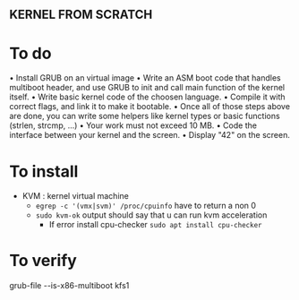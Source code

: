 ## KERNEL FROM SCRATCH

# To do

• Install GRUB on an virtual image
• Write an ASM boot code that handles multiboot header, and use GRUB to init and
call main function of the kernel itself.
• Write basic kernel code of the choosen language.
• Compile it with correct flags, and link it to make it bootable.
• Once all of those steps above are done, you can write some helpers like kernel types
or basic functions (strlen, strcmp, ...)
• Your work must not exceed 10 MB.
• Code the interface between your kernel and the screen.
• Display "42" on the screen.

# To install 

- KVM : kernel virtual machine 
    - `egrep -c '(vmx|svm)' /proc/cpuinfo` have to return a non 0 
    - `sudo kvm-ok` output should say that u can run kvm acceleration
        - If error install cpu-checker `sudo apt install cpu-checker`

# To verify

grub-file --is-x86-multiboot kfs1